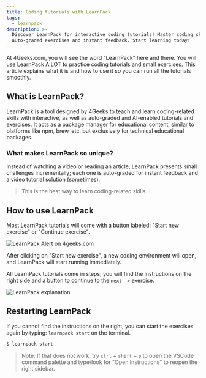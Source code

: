 ```yaml
---
title: Coding tutorials with LearnPack
tags:
  - learnpack
description: >-
  Discover LearnPack for interactive coding tutorials! Master coding skills with
  auto-graded exercises and instant feedback. Start learning today!
---
```

At 4Geeks.com, you will see the word "LearnPack" here and there. You will use LearnPack A LOT to practice coding tutorials and small exercises. This article explains what it is and how to use it so you can run all the tutorials smoothly.

## What is LearnPack?

LearnPack is a tool designed by 4Geeks to teach and learn coding-related skills with interactive, as well as auto-graded and AI-enabled tutorials and exercises. It acts as a package manager for educational content, similar to platforms like npm, brew, etc. but exclusively for technical educational packages.

### What makes LearnPack so unique?

Instead of watching a video or reading an article, LearnPack presents small challenges incrementally; each one is auto-graded for instant feedback and a video tutorial solution (sometimes).

> This is the best way to learn coding-related skills.

## How to use LearnPack

Most LearnPack tutorials will come with a button labeled: "Start new exercise" or "Continue exercise".

![LearnPack Alert on 4geeks.com](https://github.com/breatheco-de/content/blob/master/src/assets/images/open-in-learnpack.jpg?raw=true)

After clicking on "Start new exercise", a new coding environment will open, and LearnPack will start running immediately. 

All LearnPack tutorials come in steps; you will find the instructions on the right side and a button to continue to the `next ->` exercise.

![LearnPack explanation](https://github.com/breatheco-de/content/blob/master/src/assets/images/LearnPack%20Instructions%20%E2%80%94%20exercise-postcard%20%5BCodespaces_%20supreme%20space%20robot%5D%20%E2%80%94%20Visual%20Studio%20Code.jpg?raw=true)

## Restarting LearnPack

If you cannot find the instructions on the right, you can start the exercises again by typing: `learnpack start` on the terminal.

```bash
$ learnpack start
```

> Note: If that does not work, try `ctrl` + `shift` + `p` to open the VSCode command palette and type/look for "Open Instructions" to reopen the right sidebar.
